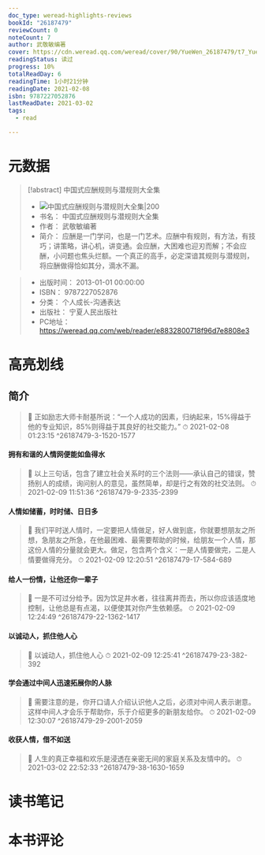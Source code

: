 ```yaml
---
doc_type: weread-highlights-reviews
bookId: "26187479"
reviewCount: 0
noteCount: 7
author: 武敬敏编著
cover: https://cdn.weread.qq.com/weread/cover/90/YueWen_26187479/t7_YueWen_26187479.jpg
readingStatus: 读过
progress: 10%
totalReadDay: 6
readingTime: 1小时21分钟
readingDate: 2021-02-08
isbn: 9787227052876
lastReadDate: 2021-03-02
tags:
  - read

---
```

# 元数据
> [!abstract] 中国式应酬规则与潜规则大全集
> - ![ 中国式应酬规则与潜规则大全集|200](https://cdn.weread.qq.com/weread/cover/90/YueWen_26187479/t7_YueWen_26187479.jpg)
> - 书名： 中国式应酬规则与潜规则大全集
> - 作者： 武敬敏编著
> - 简介：     应酬是一门学问，也是一门艺术。应酬中有规则，有方法，有技巧；讲策略，讲心机，讲变通。会应酬，大困难也迎刃而解；不会应酬，小问题也焦头烂额。一个真正的高手，必定深谙其规则与潜规则，将应酬做得恰如其分，滴水不漏。

> - 出版时间： 2013-01-01 00:00:00
> - ISBN： 9787227052876
> - 分类： 个人成长-沟通表达
> - 出版社： 宁夏人民出版社
> - PC地址：https://weread.qq.com/web/reader/e8832800718f96d7e8808e3

# 高亮划线

## 简介

> 📌 正如励志大师卡耐基所说：“一个人成功的因素，归纳起来，15%得益于他的专业知识，85%则得益于其良好的社交能力。” 
> ⏱ 2021-02-08 01:23:15 ^26187479-3-1520-1577

#### 拥有和谐的人情网便能如鱼得水

> 📌 以上三句话，包含了建立社会关系时的三个法则——承认自己的错误，赞扬别人的成绩，询问别人的意见，虽然简单，却是行之有效的社交法则。 
> ⏱ 2021-02-09 11:51:36 ^26187479-9-2335-2399

#### 人情如储蓄，时时储、日日多

> 📌 我们平时送人情时，一定要把人情做足，好人做到底，你就要想朋友之所想，急朋友之所急，在他最困难、最需要帮助的时候，给朋友一个人情，那这份人情的分量就会更大。做足，包含两个含义：一是人情要做完，二是人情要做得充分。 
> ⏱ 2021-02-09 12:20:51 ^26187479-17-584-689

#### 给人一份情，让他还你一辈子

> 📌 一是不可过分给予。因为饮足井水者，往往离井而去，所以你应该适度地控制，让他总是有点渴，以便使其对你产生依赖感。 
> ⏱ 2021-02-09 12:24:49 ^26187479-22-1362-1417

#### 以诚动人，抓住他人心

> 📌 以诚动人，抓住他人心 
> ⏱ 2021-02-09 12:25:41 ^26187479-23-382-392

#### 学会通过中间人迅速拓展你的人脉

> 📌 需要注意的是，你开口请人介绍认识他人之后，必须对中间人表示谢意。这样中间人才会乐于帮助你，乐于介绍更多的新朋友给你。 
> ⏱ 2021-02-09 12:30:07 ^26187479-29-2001-2059

#### 收获人情，借不如送

> 📌 人生的真正幸福和欢乐是浸透在亲密无间的家庭关系及友情中的。 
> ⏱ 2021-03-02 22:52:33 ^26187479-38-1630-1659

# 读书笔记

# 本书评论

